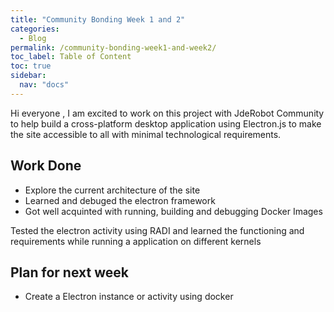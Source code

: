 ```yaml
---
title: "Community Bonding Week 1 and 2"
categories:
  - Blog
permalink: /community-bonding-week1-and-week2/
toc_label: Table of Content
toc: true
sidebar:
  nav: "docs"
---
```


Hi everyone , I am excited to work on this project with JdeRobot Community to help build a cross-platform desktop application using Electron.js to make the site accessible to all with minimal technological requirements.

## Work Done

* Explore the current architecture of the site
* Learned and debuged the electron framework
* Got well acquinted with running, building and debugging Docker Images





Tested the electron activity using RADI and learned the functioning and requirements while running a application on different kernels

## Plan for next week

* Create a Electron instance or activity using docker